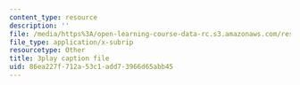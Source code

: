 ```yaml
---
content_type: resource
description: ''
file: /media/https%3A/open-learning-course-data-rc.s3.amazonaws.com/res-18-008-calculus-revisited-complex-variables-differential-equations-and-linear-algebra-fall-2011/86ea227f712a53c1add73966d65abb45_an5E940fqZQ.vtt
file_type: application/x-subrip
resourcetype: Other
title: 3play caption file
uid: 86ea227f-712a-53c1-add7-3966d65abb45
---
```

